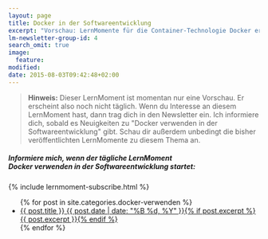 ```yaml
---
layout: page
title: Docker in der Softwareentwicklung
excerpt: "Vorschau: LernMomente für die Container-Technologie Docker erscheinen noch nicht täglich. Hier bekommst du schon mal einen ersten Eindruck, was dich erwartet."
lm-newsletter-group-id: 4
search_omit: true
image:
  feature: 
modified:
date: 2015-08-03T09:42:48+02:00
---
```


> **Hinweis:** Dieser LernMoment ist momentan nur eine Vorschau. Er erscheint also noch nicht täglich. Wenn du Interesse an diesem LernMoment hast, dann trag dich in den Newsletter ein. Ich informiere dich, sobald es Neuigkeiten zu "Docker verwenden in der Softwareentwicklung" gibt. Schau dir außerdem unbedingt die bisher veröffentlichten LernMomente zu diesem Thema an.

<div class="subscribe-notice">
	<h5>Informiere mich, wenn der tägliche LernMoment <br> Docker verwenden in der Softwareentwicklung startet:</h5>
	{% include lernmoment-subscribe.html %}
</div>

<ul class="post-list">
{% for post in site.categories.docker-verwenden %} 
  <li><article><a href="{{ site.url }}{{ post.url }}">{{ post.title }} <span class="entry-date"><time datetime="{{ post.date | date_to_xmlschema }}">{{ post.date | date: "%B %d, %Y" }}</time></span>{% if post.excerpt %} <span class="excerpt">{{ post.excerpt }}</span>{% endif %}</a></article></li>
{% endfor %}
</ul>

